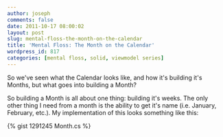 ```yaml
---
author: joseph
comments: false
date: 2011-10-17 08:00:02
layout: post
slug: mental-floss-the-month-on-the-calendar
title: 'Mental Floss: The Month on the Calendar'
wordpress_id: 817
categories: [mental floss, solid, viewmodel series]
---
```


So we've seen what the Calendar looks like, and how it's building it's Months, but what goes into building a Month?

<!-- more -->So building a Month is all about one thing: building it's weeks. The only other thing I need from a month is the ability to get it's name (i.e. January, February, etc.). My implementation of this looks something like this:

{% gist 1291245 Month.cs %}
